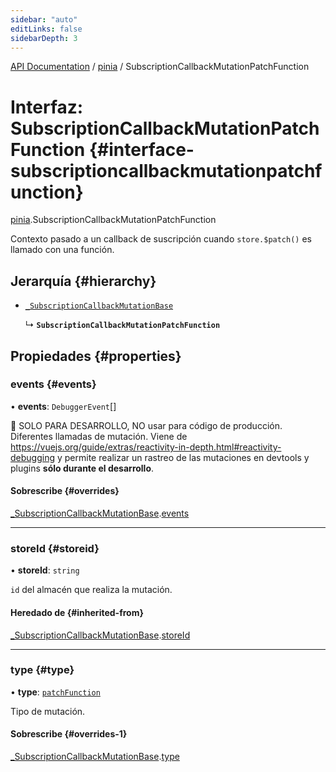 ```yaml
---
sidebar: "auto"
editLinks: false
sidebarDepth: 3
---
```


[API Documentation](../index.md) / [pinia](../modules/pinia.md) / SubscriptionCallbackMutationPatchFunction

# Interfaz: SubscriptionCallbackMutationPatchFunction {#interface-subscriptioncallbackmutationpatchfunction}

[pinia](../modules/pinia.md).SubscriptionCallbackMutationPatchFunction

Contexto pasado a un callback de suscripción cuando `store.$patch()` es llamado
con una función.

## Jerarquía {#hierarchy}

- [`_SubscriptionCallbackMutationBase`](pinia._SubscriptionCallbackMutationBase.md)

  ↳ **`SubscriptionCallbackMutationPatchFunction`**

## Propiedades {#properties}

### events {#events}

• **events**: `DebuggerEvent`[]

🔴 SOLO PARA DESARROLLO, NO usar para código de producción. Diferentes llamadas de mutación. Viene de
https://vuejs.org/guide/extras/reactivity-in-depth.html#reactivity-debugging y permite realizar un rastreo de las mutaciones 
en devtools y plugins **sólo durante el desarrollo**.


#### Sobrescribe {#overrides}

[_SubscriptionCallbackMutationBase](pinia._SubscriptionCallbackMutationBase.md).[events](pinia._SubscriptionCallbackMutationBase.md#events)

___

### storeId {#storeid}

• **storeId**: `string`

`id` del almacén que realiza la mutación.

#### Heredado de {#inherited-from}

[_SubscriptionCallbackMutationBase](pinia._SubscriptionCallbackMutationBase.md).[storeId](pinia._SubscriptionCallbackMutationBase.md#storeid)

___

### type {#type}

• **type**: [`patchFunction`](../enums/pinia.MutationType.md#patchfunction)

Tipo de mutación.

#### Sobrescribe {#overrides-1}

[_SubscriptionCallbackMutationBase](pinia._SubscriptionCallbackMutationBase.md).[type](pinia._SubscriptionCallbackMutationBase.md#type)
